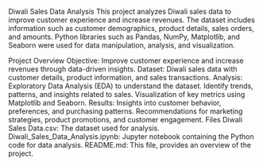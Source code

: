 Diwali Sales Data Analysis This project analyzes Diwali sales data to improve customer experience and increase revenues. 
The dataset includes information such as customer demographics, product details, sales orders, and amounts. 
Python libraries such as Pandas, NumPy, Matplotlib, and Seaborn were used for data manipulation, analysis, and visualization.

Project Overview Objective: Improve customer experience and increase revenues through data-driven insights. 
Dataset: Diwali sales data with customer details, product information, and sales transactions. 
Analysis: Exploratory Data Analysis (EDA) to understand the dataset. Identify trends, patterns, and insights related to sales. 
Visualization of key metrics using Matplotlib and Seaborn. Results: Insights into customer behavior, preferences, and purchasing patterns.
Recommendations for marketing strategies, product promotions, and customer engagement. Files Diwali Sales Data.csv: The dataset used for analysis.
Diwali_Sales_Data_Analysis.ipynb: Jupyter notebook containing the Python code for data analysis. README.md: This file, provides an overview of the project.
